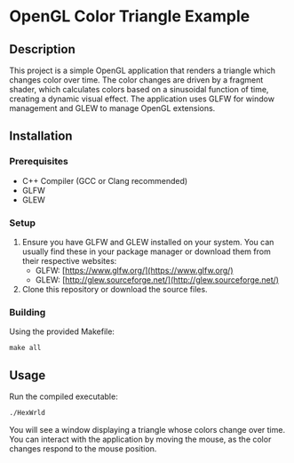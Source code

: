 # OpenGL Color Triangle Example

## Description
This project is a simple OpenGL application that renders a triangle which changes color over time. The color changes are driven by a fragment shader, which calculates colors based on a sinusoidal function of time, creating a dynamic visual effect. The application uses GLFW for window management and GLEW to manage OpenGL extensions.

## Installation

### Prerequisites
- C++ Compiler (GCC or Clang recommended)
- GLFW
- GLEW

### Setup
1. Ensure you have GLFW and GLEW installed on your system. You can usually find these in your package manager or download them from their respective websites:
   - GLFW: [https://www.glfw.org/](https://www.glfw.org/)
   - GLEW: [http://glew.sourceforge.net/](http://glew.sourceforge.net/)
2. Clone this repository or download the source files.

### Building
Using the provided Makefile:
```
make all
```

## Usage
Run the compiled executable:
```bash
./HexWrld
```

You will see a window displaying a triangle whose colors change over time. You can interact with the application by moving the mouse, as the color changes respond to the mouse position.
